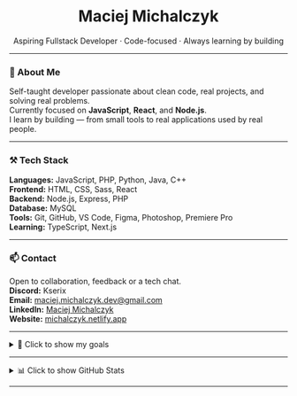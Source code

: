 <h1 align="center">Maciej Michalczyk</h1>
<p align="center">
  Aspiring Fullstack Developer · Code-focused · Always learning by building
</p>

---

### 🧭 About Me

Self-taught developer passionate about clean code, real projects, and solving real problems.  
Currently focused on **JavaScript**, **React**, and **Node.js**.  
I learn by building — from small tools to real applications used by real people.

---

### ⚒️ Tech Stack

**Languages:** JavaScript, PHP, Python, Java, C++  
**Frontend:** HTML, CSS, Sass, React  
**Backend:** Node.js, Express, PHP  
**Database:** MySQL  
**Tools:** Git, GitHub, VS Code, Figma, Photoshop, Premiere Pro  
**Learning:** TypeScript, Next.js

---

### 📫 Contact

Open to collaboration, feedback or a tech chat.  
**Discord:** Kserix  
**Email:** maciej.michalczyk.dev@gmail.com  
**LinkedIn:** [Maciej Michalczyk](https://www.linkedin.com/in/maciej-michalczyk/)  
**Website:** [michalczyk.netlify.app](https://michalczyk.netlify.app)

---

<details>
  <summary>🎯 Click to show my goals</summary>

  <br/>

  - Get accepted into Computer Science at AGH University  
  - Land my first job or internship as a developer  
  - Expand my portfolio with meaningful, fullstack projects  
  - Stay consistent and enjoy the process

</details>

---


<details>
  <summary>📊 Click to show GitHub Stats</summary>

  <br/>


![Anurag's GitHub stats](https://github-readme-stats.vercel.app/api?username=MaciejMi&show_icons=true&theme=dark)<br/>
![](https://github-readme-streak-stats.herokuapp.com/?user=MaciejMi&theme=dark&hide_border=false)<br/>
![](https://github-readme-stats.vercel.app/api/top-langs/?username=MaciejMi&theme=dark&hide_border=false&include_all_commits=true&count_private=true&layout=compact)
  <p align="center">
  <img src="https://komarev.com/ghpvc/?username=MaciejMi&label=Profile%20views&color=0e75b6&style=flat" />
</p>
</details>

---


